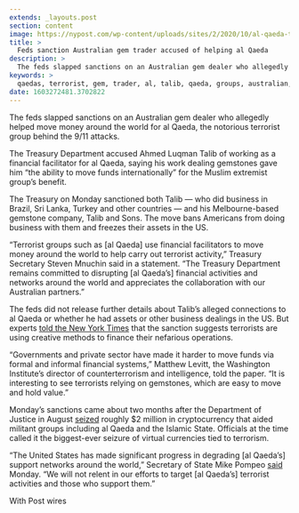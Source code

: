```yaml
--- 
extends: _layouts.post 
section: content 
image: https://nypost.com/wp-content/uploads/sites/2/2020/10/al-qaeda-treasury.jpg?quality=90&strip=all&w=1200 
title: > 
  Feds sanction Australian gem trader accused of helping al Qaeda 
description: > 
  The feds slapped sanctions on an Australian gem dealer who allegedly helped move money around the world for al Qaeda, the notorious terrorist group behind the 9/11 attacks.The Treasury Department accused Ahmed Luqman Talib of working as a financial facilitator for al Qaeda, saying his work dealing gemstones gave him “the ability to move funds internationally” for the Muslim extremist group’s benefit.“Terrorist groups such as [al Qaeda] use financial facilitators to move money around the world to help carry out terrorist activity,” Treasury Secretary Steven Mnuchin said in a statement.“The United States has made significant progress in degrading [al Qaeda’s] support networks around the world,” Secretary of State Mike Pompeo said Monday.“We will not relent in our efforts to target [al Qaeda’s] terrorist activities and those who support them.”With Post wires 
keywords: > 
  qaedas, terrorist, gem, trader, al, talib, qaeda, groups, australian, department, sanction, accused, helping, financial, treasury, world, feds 
date: 1603272481.3702822 
--- 
```

<div><p>The feds slapped sanctions on an Australian gem dealer who allegedly helped move money around the world for al Qaeda, the notorious terrorist group behind the 9/11 attacks.</p>
<p>The Treasury Department accused Ahmed Luqman Talib of working as a financial facilitator for al Qaeda, saying his work dealing gemstones gave him &#8220;the ability to move funds internationally&#8221; for the Muslim extremist group&#8217;s benefit.</p>
<p>The Treasury on Monday sanctioned both Talib &#8212; who did business in Brazil, Sri Lanka, Turkey and other countries &#8212; and his Melbourne-based gemstone company, Talib and Sons. The move bans Americans from doing business with them and freezes their assets in the US.</p>
<p>&#8220;Terrorist groups such as [al Qaeda] use financial facilitators to move money around the world to help carry out terrorist activity,&#8221; Treasury Secretary Steven Mnuchin said in a statement. &#8220;The Treasury Department remains committed to disrupting [al Qaeda&#8217;s] financial activities and networks around the world and appreciates the collaboration with our Australian partners.&#8221;</p>
<p>The feds did not release further details about Talib&#8217;s alleged connections to al Qaeda or whether he had assets or other business dealings in the US. But experts <a href="https://www.nytimes.com/2020/10/19/us/politics/treasury-sanctions-qaeda-gems.html" rel="noopener noreferrer" target="_blank">told the New York Times</a> that the sanction suggests terrorists are using creative methods to finance their nefarious operations.</p>
<p>&#8220;Governments and private sector have made it harder to move funds via formal and informal financial systems,&#8221; Matthew Levitt, the Washington Institute&#8217;s director of counterterrorism and intelligence, told the paper. &#8220;It is interesting to see terrorists relying on gemstones, which are easy to move and hold value.&#8221;</p>
<p>Monday&#8217;s sanctions came about two months after the Department of Justice in August <a href="https://apnews.com/article/financial-markets-ap-top-news-technology-middle-east-islamic-state-group-2d4a02a5ba390b1285ad6ba7a80c9f61" rel="noopener noreferrer" target="_blank">seized</a> roughly $2 million in cryptocurrency that aided militant groups including al Qaeda and the Islamic State. Officials at the time called it the biggest-ever seizure of virtual currencies tied to terrorism.</p>
<p>&#8220;The United States has made significant progress in degrading [al Qaeda&#8217;s] support networks around the world,&#8221; Secretary of State Mike Pompeo <a href="https://www.state.gov/the-united-states-designates-al-qaida-financial-facilitator/" rel="noopener noreferrer" target="_blank">said</a> Monday. &#8220;We will not relent in our efforts to target [al Qaeda&#8217;s] terrorist activities and those who support them.&#8221;</p>
<p>With Post wires</p>
			</div>